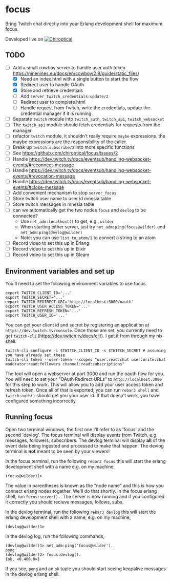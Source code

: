 focus
=====

Bring Twitch chat directly into your Erlang development shell for maximum focus.

Developed live on [![Chiroptical](https://img.shields.io/badge/twitch.tv-chiroptical-purple?logo=twitch&style=for-the-badge)](https://twitch.tv/chiroptical)</br>

TODO
---

- [ ] Add a small cowboy server to handle user auth token https://ninenines.eu/docs/en/cowboy/2.9/guide/static_files/
  - [x] Need an index.html with a single button to start the flow
  - [x] Redirect user to handle OAuth
  - [x] Store and retrieve credentials
  - [ ] Add `server_twitch_credentials:update/2`
  - [ ] Redirect user to complete.html
  - [ ] Handle request from Twitch, write the credentials, update the credential
        manager if it is running.
- [ ] Separate `twitch` module into `twitch_auth`, `twitch_api`, `twitch_websocket`
- [ ] The `twitch_api` module should fetch credentials for requests from the manager
- [ ] refactor `twitch` module, it shouldn't really require `maybe` expressions.
      the maybe expressions are the responsibility of the caller.
- [ ] Break up `twitch:subscribe/2` into more specific functions
- [ ] See https://github.com/chiroptical/focus/issues/2
- [ ] Handle https://dev.twitch.tv/docs/eventsub/handling-websocket-events/#reconnect-message
- [ ] Handle https://dev.twitch.tv/docs/eventsub/handling-websocket-events/#revocation-message
- [ ] Handle https://dev.twitch.tv/docs/eventsub/handling-websocket-events/#close-message
- [ ] Add convenient mechanism to stop `server_focus`
- [ ] Store twitch user name to user id mnesia table
- [ ] Store twitch messages in mnesia table
- [ ] can we automatically get the two nodes `focus` and `devlog` to be connected?
  - Use `net_adm:localhost()` to get, e.g., `wilder`
  - When starting either server, just try `net_adm:ping(focus@wilder)` and `net_adm:ping(devlog@wilder)`
  - Note: you can use `list_to_atom/1` to convert a string to an atom
- [ ] Record video to set this up in Erlang
- [ ] Record video to set this up in Elixir
- [ ] Record video to set this up in Gleam

Environment variables and set up
----

You'll need to set the following environment variables to use focus.

```
export TWITCH_CLIENT_ID='...'
export TWITCH_SECRET='...'
export TWITCH_REDIRECT_URI='http://localhost:3000/oauth'
export TWITCH_USER_ACCESS_TOKEN='...'
export TWITCH_REFRESH_TOKEN='...'
export TWITCH_USER_ID='...'
```

You can get your client id and secret by registering an application at
`https://dev.twitch.tv/console`. Once those are set, you currently need to get
`twitch-cli` (https://dev.twitch.tv/docs/cli/). I get it from through my nix
shell.

```
twitch-cli configure -i $TWITCH_CLIENT_ID -s $TWITCH_SECRET # assuming you have already set these
twitch-cli token --user-token --scopes "user:read:chat user:write:chat moderator:read:followers channel:read:subscriptions"
```

The tool will open a webserver at port 3000 and run the oauth flow for you.
You will need to set your "OAuth Redirect URLs"  to `http://localhost:3000`
for this step to work. This will allow you to add your user access token and
refresh token. Once all of that is exported, you can run `rebar3 shell` and
`twitch:auth()` should get you your user id. If that doesn't work, you have
configured something incorrectly.

Running focus
---

Open two terminal windows, the first one I'll refer to as 'focus' and the second
'devlog'. The focus terminal will display events from Twitch, e.g. messages,
followers, subscribers. The devlog terminal will display **all** of the event
data being ingested and processed to make that happen. The devlog terminal is
**not** meant to be seen by your viewers!

In the focus terminal, run the following `rebar3 focus` this will start the
erlang development shell with a name e.g. on my machine,

```
(focus@wilder)1>
```

The value in parentheses is known as the "node name" and this is how you
connect erlang nodes together. We'll do that shortly. In the focus erlang
shell, run `focus:server().`. The server is now running and if you
configured it correctly you should recieve messages, follows, subs.

In the devlog terminal, run the following `rebar3 devlog` this will start
the erlang development shell with a name, e.g. on my machine,

```
(devlog@wilder)1>
```

In the devlog log, run the following commands,

```
(devlog@wilder)1> net_adm:ping('focus@wilder').
pong
(devlog@wilder)2> focus:devlog().
{ok, <0.400.0>}
```

If you see, `pong` and an `ok` tuple you should start seeing keepalive messages
in the devlog erlang shell.
